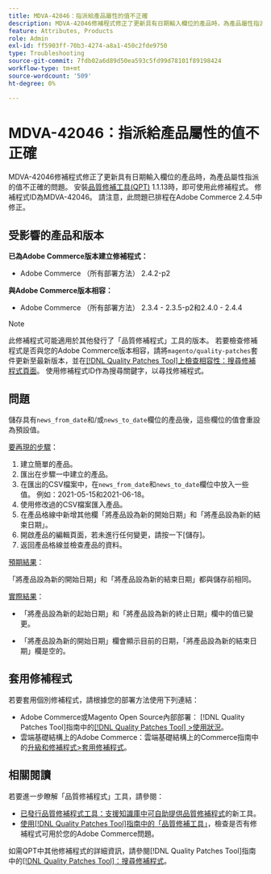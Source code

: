 ```yaml
---
title: MDVA-42046：指派給產品屬性的值不正確
description: MDVA-42046修補程式修正了更新具有日期輸入欄位的產品時，為產品屬性指派的值不正確的問題。 安裝[Quality Patches Tool (QPT)](https://experienceleague.adobe.com/en/docs/commerce-operations/tools/quality-patches-tool/quality-patches-tool-to-self-serve-quality-patches) 1.1.13後，即可使用此修補程式。 修補程式ID為MDVA-42046。 請注意，此問題已排程在Adobe Commerce 2.4.5中修正。
feature: Attributes, Products
role: Admin
exl-id: ff5903ff-70b3-4274-a8a1-450c2fde9750
type: Troubleshooting
source-git-commit: 7fdb02a6d89d50ea593c5fd99d78101f89198424
workflow-type: tm+mt
source-wordcount: '509'
ht-degree: 0%

---
```


# MDVA-42046：指派給產品屬性的值不正確

MDVA-42046修補程式修正了更新具有日期輸入欄位的產品時，為產品屬性指派的值不正確的問題。 安裝[品質修補工具(QPT)](https://experienceleague.adobe.com/en/docs/commerce-operations/tools/quality-patches-tool/quality-patches-tool-to-self-serve-quality-patches) 1.1.13時，即可使用此修補程式。 修補程式ID為MDVA-42046。 請注意，此問題已排程在Adobe Commerce 2.4.5中修正。

## 受影響的產品和版本

**已為Adobe Commerce版本建立修補程式：**

* Adobe Commerce （所有部署方法） 2.4.2-p2

**與Adobe Commerce版本相容：**

* Adobe Commerce （所有部署方法） 2.3.4 - 2.3.5-p2和2.4.0 - 2.4.4

>[!NOTE]
>
>此修補程式可能適用於其他發行了「品質修補程式」工具的版本。 若要檢查修補程式是否與您的Adobe Commerce版本相容，請將`magento/quality-patches`套件更新至最新版本，並在[[!DNL Quality Patches Tool]上檢查相容性：搜尋修補程式頁面](https://experienceleague.adobe.com/en/docs/commerce-operations/tools/quality-patches-tool/quality-patches-tool-to-self-serve-quality-patches)。 使用修補程式ID作為搜尋關鍵字，以尋找修補程式。

## 問題

儲存具有`news_from_date`和/或`news_to_date`欄位的產品後，這些欄位的值會重設為預設值。

<u>要再現的步驟</u>：

1. 建立簡單的產品。
1. 匯出在步驟一中建立的產品。
1. 在匯出的CSV檔案中，在`news_from_date`和`news_to_date`欄位中放入一些值。 例如：2021-05-15和2021-06-18。
1. 使用修改過的CSV檔案匯入產品。
1. 在產品格線中新增其他欄「將產品設為新的開始日期」和「將產品設為新的結束日期」。
1. 開啟產品的編輯頁面，若未進行任何變更，請按一下[儲存]。**&#x200B;**
1. 返回產品格線並檢查產品的資料。

<u>預期結果</u>：

「將產品設為新的開始日期」和「將產品設為新的結束日期」都與儲存前相同。

<u>實際結果</u>：

* 「將產品設為新的起始日期」和「將產品設為新的終止日期」欄中的值已變更。

* 「將產品設為新的開始日期」欄會顯示目前的日期，「將產品設為新的結束日期」欄是空的。

## 套用修補程式

若要套用個別修補程式，請根據您的部署方法使用下列連結：

* Adobe Commerce或Magento Open Source內部部署： [!DNL Quality Patches Tool]指南中的[[!DNL Quality Patches Tool] >使用狀況](/help/tools/quality-patches-tool/usage.md)。
* 雲端基礎結構上的Adobe Commerce：雲端基礎結構上的Commerce指南中的[升級和修補程式>套用修補程式](https://experienceleague.adobe.com/docs/commerce-cloud-service/user-guide/develop/upgrade/apply-patches.html)。

## 相關閱讀

若要進一步瞭解「品質修補程式」工具，請參閱：

* [已發行品質修補程式工具：支援知識庫中可自助提供品質修補程式](https://experienceleague.adobe.com/en/docs/commerce-operations/tools/quality-patches-tool/quality-patches-tool-to-self-serve-quality-patches)的新工具。
* [使用[!DNL Quality Patches Tool]指南中的「品質修補工具」](/help/tools/quality-patches-tool/patches-available-in-qpt/check-patch-for-magento-issue-with-magento-quality-patches.md)，檢查是否有修補程式可用於您的Adobe Commerce問題。

如需QPT中其他修補程式的詳細資訊，請參閱[!DNL Quality Patches Tool]指南中的[[!DNL Quality Patches Tool]：搜尋修補程式](https://experienceleague.adobe.com/tools/commerce-quality-patches/index.html)。
